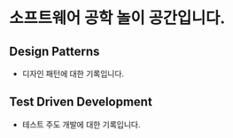 # 소프트웨어 공학 놀이 공간입니다.

## Design Patterns

- 디자인 패턴에 대한 기록입니다.

## Test Driven Development

- 테스트 주도 개발에 대한 기록입니다.

